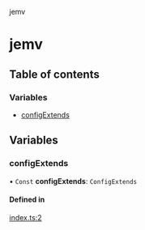 jemv

# jemv

## Table of contents

### Variables

- [configExtends](README.md#configextends)

## Variables

### configExtends

• `Const` **configExtends**: `ConfigExtends`

#### Defined in

[index.ts:2](https://github.com/data7expressions/config-extends/blob/e8b35dd/src/lib/index.ts#L2)
